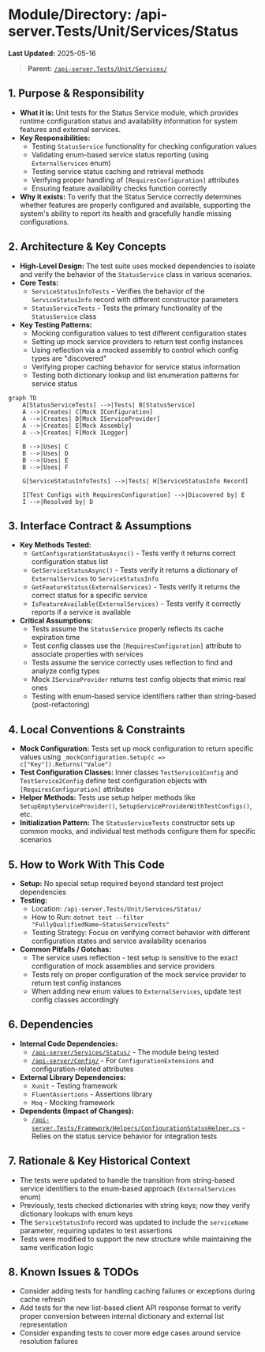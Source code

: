 # Module/Directory: /api-server.Tests/Unit/Services/Status

**Last Updated:** 2025-05-16

> **Parent:** [`/api-server.Tests/Unit/Services/`](../README.md)

## 1. Purpose & Responsibility

* **What it is:** Unit tests for the Status Service module, which provides runtime configuration status and availability information for system features and external services.
* **Key Responsibilities:**
  * Testing `StatusService` functionality for checking configuration values
  * Validating enum-based service status reporting (using `ExternalServices` enum)
  * Testing service status caching and retrieval methods
  * Verifying proper handling of `[RequiresConfiguration]` attributes
  * Ensuring feature availability checks function correctly
* **Why it exists:** To verify that the Status Service correctly determines whether features are properly configured and available, supporting the system's ability to report its health and gracefully handle missing configurations.

## 2. Architecture & Key Concepts

* **High-Level Design:** The test suite uses mocked dependencies to isolate and verify the behavior of the `StatusService` class in various scenarios.
* **Core Tests:**
  * `ServiceStatusInfoTests` - Verifies the behavior of the `ServiceStatusInfo` record with different constructor parameters
  * `StatusServiceTests` - Tests the primary functionality of the `StatusService` class
* **Key Testing Patterns:**
  * Mocking configuration values to test different configuration states
  * Setting up mock service providers to return test config instances
  * Using reflection via a mocked assembly to control which config types are "discovered"
  * Verifying proper caching behavior for service status information
  * Testing both dictionary lookup and list enumeration patterns for service status

```mermaid
graph TD
    A[StatusServiceTests] -->|Tests| B[StatusService]
    A -->|Creates| C[Mock IConfiguration]
    A -->|Creates| D[Mock IServiceProvider]
    A -->|Creates| E[Mock Assembly]
    A -->|Creates| F[Mock ILogger]
    
    B -->|Uses| C
    B -->|Uses| D
    B -->|Uses| E
    B -->|Uses| F
    
    G[ServiceStatusInfoTests] -->|Tests| H[ServiceStatusInfo Record]
    
    I[Test Configs with RequiresConfiguration] -->|Discovered by| E
    I -->|Resolved by| D
```

## 3. Interface Contract & Assumptions

* **Key Methods Tested:**
  * `GetConfigurationStatusAsync()` - Tests verify it returns correct configuration status list
  * `GetServiceStatusAsync()` - Tests verify it returns a dictionary of `ExternalServices` to `ServiceStatusInfo`
  * `GetFeatureStatus(ExternalServices)` - Tests verify it returns the correct status for a specific service
  * `IsFeatureAvailable(ExternalServices)` - Tests verify it correctly reports if a service is available
* **Critical Assumptions:**
  * Tests assume the `StatusService` properly reflects its cache expiration time
  * Test config classes use the `[RequiresConfiguration]` attribute to associate properties with services
  * Tests assume the service correctly uses reflection to find and analyze config types
  * Mock `IServiceProvider` returns test config objects that mimic real ones
  * Testing with enum-based service identifiers rather than string-based (post-refactoring)

## 4. Local Conventions & Constraints

* **Mock Configuration:** Tests set up mock configuration to return specific values using `_mockConfiguration.Setup(c => c["Key"]).Returns("Value")`
* **Test Configuration Classes:** Inner classes `TestService1Config` and `TestService2Config` define test configuration objects with `[RequiresConfiguration]` attributes
* **Helper Methods:** Tests use setup helper methods like `SetupEmptyServiceProvider()`, `SetupServiceProviderWithTestConfigs()`, etc.
* **Initialization Pattern:** The `StatusServiceTests` constructor sets up common mocks, and individual test methods configure them for specific scenarios

## 5. How to Work With This Code

* **Setup:** No special setup required beyond standard test project dependencies
* **Testing:**
  * Location: `/api-server.Tests/Unit/Services/Status/`
  * How to Run: `dotnet test --filter "FullyQualifiedName~StatusServiceTests"`
  * Testing Strategy: Focus on verifying correct behavior with different configuration states and service availability scenarios
* **Common Pitfalls / Gotchas:**
  * The service uses reflection - test setup is sensitive to the exact configuration of mock assemblies and service providers
  * Tests rely on proper configuration of the mock service provider to return test config instances
  * When adding new enum values to `ExternalServices`, update test config classes accordingly

## 6. Dependencies

* **Internal Code Dependencies:**
  * [`/api-server/Services/Status/`](../../../../api-server/Services/Status/README.md) - The module being tested
  * [`/api-server/Config/`](../../../../api-server/Config/README.md) - For `ConfigurationExtensions` and configuration-related attributes
* **External Library Dependencies:**
  * `Xunit` - Testing framework
  * `FluentAssertions` - Assertions library
  * `Moq` - Mocking framework
* **Dependents (Impact of Changes):**
  * [`/api-server.Tests/Framework/Helpers/ConfigurationStatusHelper.cs`](../../../Framework/Helpers/README.md) - Relies on the status service behavior for integration tests

## 7. Rationale & Key Historical Context

* The tests were updated to handle the transition from string-based service identifiers to the enum-based approach (`ExternalServices` enum)
* Previously, tests checked dictionaries with string keys; now they verify dictionary lookups with enum keys
* The `ServiceStatusInfo` record was updated to include the `serviceName` parameter, requiring updates to test assertions
* Tests were modified to support the new structure while maintaining the same verification logic

## 8. Known Issues & TODOs

* Consider adding tests for handling caching failures or exceptions during cache refresh
* Add tests for the new list-based client API response format to verify proper conversion between internal dictionary and external list representation
* Consider expanding tests to cover more edge cases around service resolution failures
